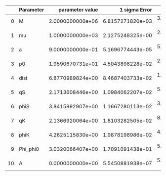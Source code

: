 |    | Parameter   |   parameter value |    1 sigma Error |   Relative Error |              SNR |
|---:|:------------|------------------:|-----------------:|-----------------:|-----------------:|
|  0 | M           |  2.0000000000e+06 | 6.8157271820e+03 | 3.4078635910e-03 | 9.8639485712e+01 |
|  1 | mu          |  1.0000000000e+03 | 2.1275248325e+00 | 2.1275248325e-03 | 9.8639485712e+01 |
|  2 | a           |  9.0000000000e-01 | 5.1696774443e-05 | 5.7440860492e-05 | 9.8639485712e+01 |
|  3 | p0          |  1.9590670731e+01 | 4.5043898228e-02 | 2.2992524782e-03 | 9.8639485712e+01 |
|  4 | dist        |  6.8770989824e+00 | 8.4687403733e-02 | 1.2314408146e-02 | 9.8639485712e+01 |
|  5 | qS          |  2.1713608446e+00 | 1.0984062207e-02 | 5.0586074786e-03 | 9.8639485712e+01 |
|  6 | phiS        |  3.8415992907e+00 | 1.1667280113e-02 | 3.0370893033e-03 | 9.8639485712e+01 |
|  7 | qK          |  2.1366920064e+00 | 1.8103282505e-02 | 8.4725746389e-03 | 9.8639485712e+01 |
|  8 | phiK        |  4.2625115830e+00 | 1.9878198986e-02 | 4.6634944207e-03 | 9.8639485712e+01 |
|  9 | Phi_phi0    |  3.0320066407e+00 | 1.7091091438e-01 | 5.6368911625e-02 | 9.8639485712e+01 |
| 10 | A           |  0.0000000000e+00 | 5.5450881938e-07 | 5.5450881938e-07 | 9.8639485712e+01 |